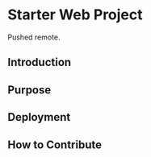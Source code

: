 # Starter Web Project

Pushed remote.

## Introduction

## Purpose

## Deployment

## How to Contribute

